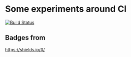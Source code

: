 # Some experiments around CI

[![Build Status](https://travis-ci.com/wrotki/citest2.svg?branch=master)](https://travis-ci.com/wrotki/citest2)

## Badges from 

https://shields.io/#/

